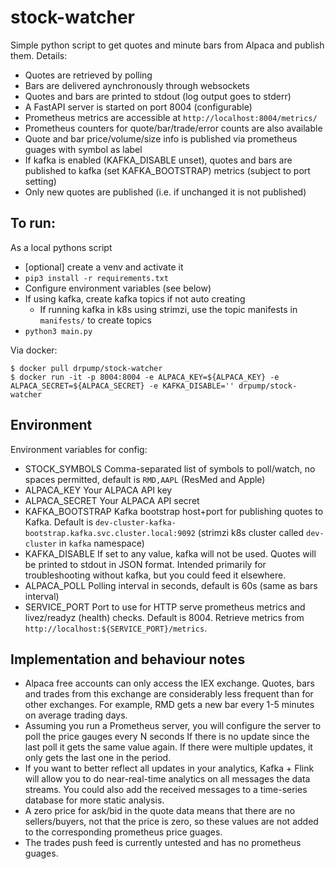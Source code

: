 # stock-watcher

Simple python script to get quotes and minute bars from Alpaca and publish them. Details:
* Quotes are retrieved by polling
* Bars are delivered aynchronously through websockets
* Quotes and bars are printed to stdout (log output goes to stderr)
* A FastAPI server is started on port 8004 (configurable) 
* Prometheus metrics are accessible at `http://localhost:8004/metrics/`
* Prometheus counters for quote/bar/trade/error counts are also available
* Quote and bar price/volume/size info is published via prometheus guages with symbol as label
* If kafka is enabled (KAFKA_DISABLE unset), quotes and bars are published to kafka (set KAFKA_BOOTSTRAP)
metrics (subject to port setting)
* Only new quotes are published (i.e. if unchanged it is not published)

## To run:

As a local pythons script
* [optional] create a venv and activate it
* `pip3 install -r requirements.txt`
* Configure environment variables (see below)
* If using kafka, create kafka topics if not auto creating
    - If running kafka in k8s using strimzi, use the topic manifests in `manifests/` to create topics
* `python3 main.py`

Via docker:

```
$ docker pull drpump/stock-watcher
$ docker run -it -p 8004:8004 -e ALPACA_KEY=${ALPACA_KEY} -e ALPACA_SECRET=${ALPACA_SECRET} -e KAFKA_DISABLE='' drpump/stock-watcher
```

## Environment

Environment variables for config:

* STOCK_SYMBOLS
    Comma-separated list of symbols to poll/watch, no spaces permitted, default is `RMD,AAPL` (ResMed and Apple)
* ALPACA_KEY
    Your ALPACA API key
* ALPACA_SECRET
    Your ALPACA API secret
* KAFKA_BOOTSTRAP
    Kafka bootstrap host+port for publishing quotes to Kafka. Default is `dev-cluster-kafka-bootstrap.kafka.svc.cluster.local:9092` (strimzi k8s cluster called `dev-cluster` in `kafka` namespace)
* KAFKA_DISABLE
    If set to any value, kafka will not be used. Quotes will be printed to stdout in JSON format. Intended primarily for troubleshooting without kafka, but you could feed it elsewhere. 
* ALPACA_POLL
    Polling interval in seconds, default is 60s (same as bars interval)
* SERVICE_PORT
    Port to use for HTTP serve prometheus metrics and livez/readyz (health) checks. Default is 8004. Retrieve metrics from `http://localhost:${SERVICE_PORT}/metrics`.

## Implementation and behaviour notes

* Alpaca free accounts can only access the IEX exchange. Quotes, bars and trades from this exchange are considerably 
  less frequent than for other exchanges. For example, RMD gets a new bar every 1-5 minutes on average trading days.
* Assuming you run a Prometheus server, you will configure the server to poll the price gauges every N seconds
  If there is no update since the last poll it gets the same value again. If there were multiple updates, it only 
  gets the last one in the period. 
* If you want to better reflect all updates in your analytics, Kafka + Flink will allow you to do near-real-time 
  analytics on all messages the data streams. You could also add the received messages to a time-series database 
  for more static analysis. 
* A zero price for ask/bid in the quote data means that there are no sellers/buyers, not that the price is zero, so 
  these values are not added to the corresponding prometheus price guages.
* The trades push feed is currently untested and has no prometheus guages.
